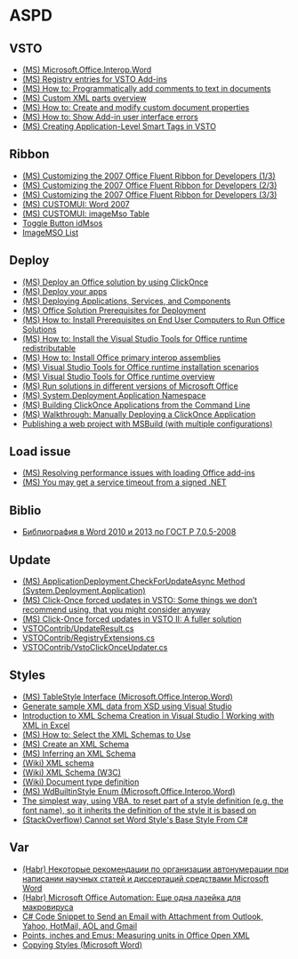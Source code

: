 # ASPD

## VSTO
* [(MS) Microsoft.Office.Interop.Word](https://docs.microsoft.com/en-us/dotnet/api/microsoft.office.interop.word)
* [(MS) Registry entries for VSTO Add-ins](https://docs.microsoft.com/en-us/visualstudio/vsto/registry-entries-for-vsto-add-ins?view=vs-2019)
* [(MS) How to: Programmatically add comments to text in documents](https://docs.microsoft.com/en-us/visualstudio/vsto/how-to-programmatically-add-comments-to-text-in-documents?view=vs-2019)
* [(MS) Custom XML parts overview](https://docs.microsoft.com/en-us/visualstudio/vsto/custom-xml-parts-overview?view=vs-2019)
* [(MS) How to: Create and modify custom document properties](https://docs.microsoft.com/en-us/visualstudio/vsto/how-to-create-and-modify-custom-document-properties?view=vs-2019)
* [(MS) How to: Show Add-in user interface errors](https://docs.microsoft.com/en-us/visualstudio/vsto/how-to-show-add-in-user-interface-errors?view=vs-2019)
* [(MS) Creating Application-Level Smart Tags in VSTO](https://blogs.msdn.microsoft.com/eric_carter/2008/07/10/creating-application-level-smart-tags-in-vsto/)

## Ribbon
* [(MS) Customizing the 2007 Office Fluent Ribbon for Developers (1/3)](https://msdn.microsoft.com/en-us/library/aa338202(v=office.12).aspx)
* [(MS) Customizing the 2007 Office Fluent Ribbon for Developers (2/3)](https://msdn.microsoft.com/en-us/library/aa338199(v=office.12).aspx)
* [(MS) Customizing the 2007 Office Fluent Ribbon for Developers (3/3)](https://msdn.microsoft.com/en-us/library/aa722523(v=office.12).aspx)
* [(MS) CUSTOMUI: Word 2007](https://msdn.microsoft.com/en-us/library/dd950659(v=office.12).aspx)
* [(MS) CUSTOMUI: imageMso Table](https://msdn.microsoft.com/en-us/library/dd953682(v=office.12).aspx)
* [Toggle Button idMsos](https://onlinehelp.ribboncreator.de/EN/_2hm0n9tvj.htm)
* [ImageMSO List](https://bert-toolkit.com/imagemso-list.html)

## Deploy
* [(MS) Deploy an Office solution by using ClickOnce](https://docs.microsoft.com/en-us/visualstudio/vsto/deploying-an-office-solution-by-using-clickonce?view=vs-2019)
* [(MS) Deploy your apps](https://docs.microsoft.com/en-us/visualstudio/deployment/?view=vs-2019)
* [(MS) Deploying Applications, Services, and Components](https://docs.microsoft.com/en-us/visualstudio/deployment/deploying-applications-services-and-components?view=vs-2019)
* [(MS) Office Solution Prerequisites for Deployment](https://docs.microsoft.com/en-us/previous-versions/bb608617(v=vs.110))
* [(MS) How to: Install Prerequisites on End User Computers to Run Office Solutions](https://docs.microsoft.com/en-us/previous-versions/bb608608(v=vs.110))
* [(MS) How to: Install the Visual Studio Tools for Office runtime redistributable](https://docs.microsoft.com/en-us/visualstudio/vsto/how-to-install-the-visual-studio-tools-for-office-runtime-redistributable?view=vs-2019)
* [(MS) How to: Install Office primary interop assemblies](https://docs.microsoft.com/en-us/visualstudio/vsto/how-to-install-office-primary-interop-assemblies?view=vs-2019)
* [(MS) Visual Studio Tools for Office runtime installation scenarios](https://docs.microsoft.com/en-us/visualstudio/vsto/visual-studio-tools-for-office-runtime-installation-scenarios?view=vs-2019)
* [(MS) Visual Studio Tools for Office runtime overview](https://docs.microsoft.com/en-us/visualstudio/vsto/visual-studio-tools-for-office-runtime-overview?view=vs-2019)
* [(MS) Run solutions in different versions of Microsoft Office](https://docs.microsoft.com/en-us/visualstudio/vsto/running-solutions-in-different-versions-of-microsoft-office?view=vs-2019)
* [(MS) System.Deployment.Application Namespace](https://docs.microsoft.com/en-us/dotnet/api/system.deployment.application?view=netframework-4.8)
* [(MS) Building ClickOnce Applications from the Command Line](https://docs.microsoft.com/en-us/visualstudio/deployment/building-clickonce-applications-from-the-command-line?view=vs-2019)
* [(MS) Walkthrough: Manually Deploying a ClickOnce Application](https://docs.microsoft.com/en-us/visualstudio/deployment/walkthrough-manually-deploying-a-clickonce-application?view=vs-2019)
* [Publishing a web project with MSBuild (with multiple configurations)](https://christianspecht.de/2013/12/16/publishing-a-web-project-with-msbuild-with-multiple-configurations/)

## Load issue
* [(MS) Resolving performance issues with loading Office add-ins](https://blogs.msdn.microsoft.com/vsod/2012/05/18/resolving-performance-issues-with-loading-office-add-ins-vsto-add-ins-or-shared-add-ins/)
* [(MS) You may get a service timeout from a signed .NET](https://blogs.msdn.microsoft.com/winsdk/2010/01/29/you-may-get-a-service-timeout-from-a-signed-net-managed-service-application-while-the-system-is-doing-a-revocation-check-of-the-certificate-over-the-internet/)

## Biblio
* [Библиография в Word 2010 и 2013 по ГОСТ Р 7.0.5-2008](https://det-random.livejournal.com/28819.html)

## Update
* [(MS) ApplicationDeployment.CheckForUpdateAsync Method (System.Deployment.Application)](https://docs.microsoft.com/en-us/dotnet/api/system.deployment.application.applicationdeployment.checkforupdateasync?view=netframework-4.8)
* [(MS) Click-Once forced updates in VSTO: Some things we don’t recommend using, that you might consider anyway](https://blogs.msdn.microsoft.com/krimakey/2008/04/10/click-once-forced-updates-in-vsto-some-things-we-dont-recommend-using-that-you-might-consider-anyway/)
* [(MS) Click-Once forced updates in VSTO II: A fuller solution](https://blogs.msdn.microsoft.com/krimakey/2008/04/18/click-once-forced-updates-in-vsto-ii-a-fuller-solution/)
* [VSTOContrib/UpdateResult.cs](https://github.com/JakeGinnivan/VSTOContrib/blob/master/src/VSTOContrib.Core/UpdateResult.cs)
* [VSTOContrib/RegistryExtensions.cs](https://github.com/JakeGinnivan/VSTOContrib/blob/master/src/VSTOContrib.Core/Extensions/RegistryExtensions.cs)
* [VSTOContrib/VstoClickOnceUpdater.cs](https://github.com/JakeGinnivan/VSTOContrib/blob/master/src/VSTOContrib.Core/VstoClickOnceUpdater.cs)

## Styles
* [(MS) TableStyle Interface (Microsoft.Office.Interop.Word)](https://docs.microsoft.com/en-us/dotnet/api/microsoft.office.interop.word.tablestyle?view=word-pia)
* [Generate sample XML data from XSD using Visual Studio](https://www.vishalon.net/blog/generate-sample-xml-data-from-xsd-using-visual-studio)
* [Introduction to XML Schema Creation in Visual Studio | Working with XML in Excel](https://flylib.com/books/en/2.53.1/introduction_to_xml_schema_creation_in_visual_studio.html)
* [(MS) How to: Select the XML Schemas to Use](https://docs.microsoft.com/en-us/visualstudio/xml-tools/how-to-select-the-xml-schemas-to-use?view=vs-2019)
* [(MS) Create an XML Schema](https://docs.microsoft.com/en-us/visualstudio/xml-tools/how-to-create-an-xml-schema-from-an-xml-document?view=vs-2019)
* [(MS) Inferring an XML Schema](https://docs.microsoft.com/en-us/dotnet/standard/data/xml/inferring-an-xml-schema)
* [(Wiki) XML schema](https://en.wikipedia.org/wiki/XML_schema)
* [(Wiki) XML Schema (W3C)](https://en.wikipedia.org/wiki/XML_Schema_(W3C))
* [(Wiki) Document type definition](https://en.wikipedia.org/wiki/Document_type_definition)
* [(MS) WdBuiltinStyle Enum (Microsoft.Office.Interop.Word)](https://docs.microsoft.com/en-us/dotnet/api/microsoft.office.interop.word.wdbuiltinstyle?view=word-pia)
* [The simplest way, using VBA, to reset part of a style definition (e.g. the font name), so it inherits the definition of the style it is based on](https://wordmvp.com/FAQs/MacrosVBA/ResetStyles.htm)
* [(StackOverflow) Cannot set Word Style's Base Style From C#](https://stackoverflow.com/questions/18547789/cannot-set-word-styles-base-style-from-c-sharp)

## Var
* [(Habr) Некоторые рекомендации по организации автонумерации при написании научных статей и диссертаций средствами Microsoft Word](https://habr.com/ru/articles/187398/)
* [(Habr) Microsoft Office Automation: Еще одна лазейка для макровируса](https://habr.com/ru/companies/dsec/articles/335222/)
* [C# Code Snippet to Send an Email with Attachment from Outlook, Yahoo, HotMail, AOL and Gmail](https://www.codeproject.com/Tips/165548/Csharp-Code-Snippet-to-Send-an-Email-with-Attachme)
* [Points, inches and Emus: Measuring units in Office Open XML](https://startbigthinksmall.wordpress.com/2010/01/04/points-inches-and-emus-measuring-units-in-office-open-xml/)
* [Copying Styles (Microsoft Word)](https://wordribbon.tips.net/T004628_Copying_Styles.html)
